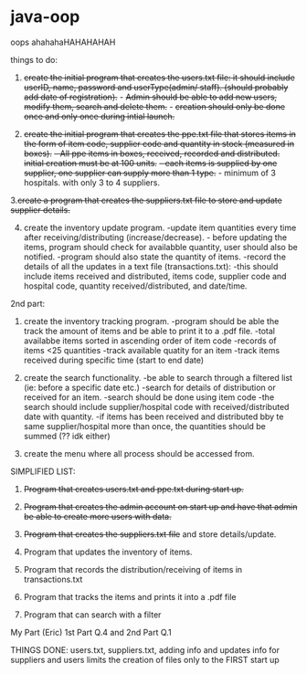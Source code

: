 # java-oop
oops
ahahahaHAHAHAHAH


things to do:

1. ~~create the initial program that creates the users.txt file: it should include userID, name, password and userType(admin/ staff). (should probably add date of registration).~~
       - ~~Admin should be able to add new users, modify them, search and delete them.~~
       - ~~creation should only be done once and only once during intial launch.~~
   
2. ~~create the initial program that creates the ppe.txt file that stores items in the form of item code, supplier code and quantity in stock (measured in boxes).~~
        ~~- All ppe items in boxes, received, recorded and distributed. initial creation must be at 100 units.~~
        ~~- each items is supplied by one supplier, one supplier can supply more than 1 type.~~
        - minimum of 3 hospitals. with only 3 to 4 suppliers.

3.~~create a program that creates the suppliers.txt file to store and update supplier details.~~

4. create the inventory update program.
         -update item quantities every time after receiving/distributing (increase/decrease).
         - before updating the items, program should check for availabble quantity, user should also be notified.
                 -program should also state the quantity of items.
         -record the details of all the updates in a text file (transactions.txt):
                 -this should include items received and distributed, items code, supplier code and hospital code, quantity received/distributed, and date/time.



2nd part:

1. create the inventory tracking program.
         -program should be able the track the amount of items and be able to print it to a .pdf file.
         -total availabbe items sorted in ascending order of item code
         -records of items <25 quantities
         -track available quatity for an item
         -track items received during specific time (start to end date)

2. create the search functionality.
         -be able to search through a filtered list (ie: before a specific date etc.)
         -search for details of distribution or received for an item.
         -search should be done using item code
         -the search should include supplier/hospital code with received/distributed date with quantity.
         -if items has been received and distributed bby te same supplier/hospital more than once, the quantities should be summed (?? idk either)

3. create the menu where all process should be accessed from.

SIMPLIFIED LIST:
1. ~~Program that creates users.txt and ppe.txt during start up.~~
2. ~~Program that creates the admin account on start up and have that admin be able to create more users with data.~~
3. ~~Program that creates the suppliers.txt file~~ and store details/update.
4. Program that updates the inventory of items.
5. Program that records the distribution/receiving of items in transactions.txt

6. Program that tracks the items and prints it into a .pdf file
7. Program that can search with a filter

My Part (Eric)
1st Part Q.4 and 2nd Part Q.1


THINGS DONE:
users.txt, suppliers.txt, adding info and updates info for suppliers and users
limits the creation of files only to the FIRST start up
